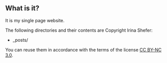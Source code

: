 ## What is it?

It is my single page website.

The following directories and their contents are Copyright Irina Shefer:

- _posts/

You can reuse them in accordance with the terms of the license [CC BY-NC 3.0](http://creativecommons.org/licenses/by-nc/3.0/).
